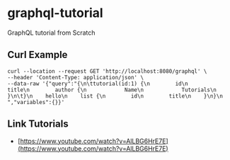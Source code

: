 # graphql-tutorial
GraphQL tutorial from Scratch


## Curl Example
```
curl --location --request GET 'http://localhost:8080/graphql' \
--header 'Content-Type: application/json' \
--data-raw '{"query":"{\n\ttutorial(id:1) {\n        id\n        title\n        author {\n            Name\n            Tutorials\n            }\n\t}\n    hello\n    list {\n        id\n        title\n    }\n}\n    ","variables":{}}'
```

## Link Tutorials
- [https://www.youtube.com/watch?v=AlLBG6HrE7E](https://www.youtube.com/watch?v=AlLBG6HrE7E)
